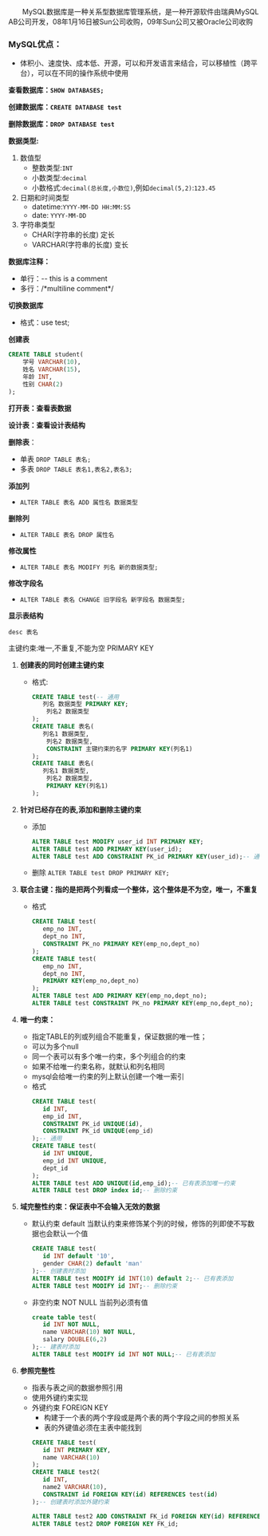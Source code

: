 　　MySQL数据库是一种关系型数据库管理系统，是一种开源软件由瑞典MySQL AB公司开发，08年1月16日被Sun公司收购，09年Sun公司又被Oracle公司收购

### MySQL优点：

- 体积小、速度快、成本低、开源，可以和开发语言来结合，可以移植性（跨平台），可以在不同的操作系统中使用

**查看数据库：`SHOW DATABASES;`**

**创建数据库：`CREATE DATABASE test`**

**删除数据库：`DROP DATABASE test`**

**数据类型:**

1. 数值型
   - 整数类型:`INT`
   - 小数类型:`decimal`
   - 小数格式:`decimal(总长度,小数位)`,例如`decimal(5,2)`:`123.45`
2. 日期和时间类型
   - datetime:`YYYY-MM-DD HH:MM:SS`
   - date: `YYYY-MM-DD`
3. 字符串类型
   - CHAR(字符串的长度)  定长
   - VARCHAR(字符串的长度)  变长

**数据库注释：**

- 单行：-- this is a comment
- 多行：/*multiline comment\*/

**切换数据库**

- 格式：use test;

**创建表**

```sql
CREATE TABLE student(
	学号 VARCHAR(10),
    姓名 VARCHAR(15),
    年龄 INT,
    性别 CHAR(2)
);
```

**打开表：查看表数据**

**设计表：查看设计表结构**

**删除表**：

- 单表  `DROP TABLE 表名;`
- 多表  `DROP TABLE 表名1,表名2,表名3;`

**添加列**

- `ALTER TABLE 表名 ADD 属性名 数据类型`

**删除列**

- `ALTER TABLE 表名 DROP 属性名`

**修改属性**

- `ALTER TABLE 表名 MODIFY 列名 新的数据类型;`

**修改字段名**

- `ALTER TABLE 表名 CHANGE 旧字段名 新字段名 数据类型;`

**显示表结构**

`desc 表名`

主键约束:唯一,不重复,不能为空 PRIMARY KEY

1. **创建表的同时创建主键约束**

   - 格式:

     ```sql
     CREATE TABLE test(-- 通用
     	列名 数据类型 PRIMARY KEY;
         列名2 数据类型
     );
     CREATE TABLE 表名(
     	列名1 数据类型,
         列名2 数据类型,
         CONSTRAINT 主键约束的名字 PRIMARY KEY(列名1)
     );
     CREATE TABLE 表名(
     	列名1 数据类型,
         列名2 数据类型,
         PRIMARY KEY(列名1)
     );
     ```
   
2. **针对已经存在的表,添加和删除主键约束**
   - 添加
      ```sql
      ALTER TABLE test MODIFY user_id INT PRIMARY KEY;
      ALTER TABLE test ADD PRIMARY KEY(user_id);
      ALTER TABLE test ADD CONSTRAINT PK_id PRIMARY KEY(user_id);-- 通用
      ```
      
   - 删除
      `ALTER TABLE test DROP PRIMARY KEY;`
   
3. **联合主键：指的是把两个列看成一个整体，这个整体是不为空，唯一，不重复**

   - 格式
     ```sql
     CREATE TABLE test(
        emp_no INT,
        dept_no INT,
        CONSTRAINT PK_no PRIMARY KEY(emp_no,dept_no)
     );
     CREATE TABLE test(
        emp_no INT,
        dept_no INT,
        PRIMARY KEY(emp_no,dept_no)
     );
     ALTER TABLE test ADD PRIMARY KEY(emp_no,dept_no);
     ALTER TABLE test CONSTRAINT PK_no PRIMARY KEY(emp_no,dept_no);
     ```
4. **唯一约束：**
   - 指定TABLE的列或列组合不能重复，保证数据的唯一性；
   - 可以为多个null
   - 同一个表可以有多个唯一约束，多个列组合的约束
   - 如果不给唯一约束名称，就默认和列名相同
   - mysql会给唯一约束的列上默认创建一个唯一索引
   - 格式
      ```sql
      CREATE TABLE test(
         id INT,
         emp_id INT,
         CONSTRAINT PK_id UNIQUE(id),
         CONSTRAINT PK_id UNIQUE(emp_id)
      );-- 通用
      CREATE TABLE test(
         id INT UNIQUE,
         emp_id INT UNIQUE,
         dept_id
      );
      ALTER TABLE test ADD UNIQUE(id,emp_id);-- 已有表添加唯一约束
      ALTER TABLE test DROP index id;-- 删除约束
      ```
5. **域完整性约束：保证表中不会输入无效的数据**
   - 默认约束  default 当默认约束来修饰某个列的时候，修饰的列即使不写数据也会默认一个值
      ```sql
      CREATE TABLE test(
         id INT default '10',
         gender CHAR(2) default 'man'
      );-- 创建表时添加
      ALTER TABLE test MODIFY id INT(10) default 2;-- 已有表添加
      ALTER TABLE test MODIFY id INT;-- 删除约束
      ```
   - 非空约束  NOT NULL 当前列必须有值
       ```sql
       create table test(
          id INT NOT NULL,
          name VARCHAR(10) NOT NULL,
          salary DOUBLE(6,2)
       );-- 建表时添加
       ALTER TABLE test MODIFY id INT NOT NULL;-- 已有表添加
       ```
6. **参照完整性**
   - 指表与表之间的数据参照引用
   - 使用外键约束实现
   - 外键约束 FOREIGN KEY
      - 构建于一个表的两个字段或是两个表的两个字段之间的参照关系
      - 表的外键值必须在主表中能找到
      ```sql
      CREATE TABLE test(
         id INT PRIMARY KEY,
         name VARCHAR(10)
      );
      CREATE TABLE test2(
         id INT,
         name2 VARCHAR(10),
         CONSTRAINT id FOREIGN KEY(id) REFERENCES test(id)
      );-- 创建表时添加外键约束
      
      ALTER TABLE test2 ADD CONSTRAINT FK_id FOREIGN KEY(id) REFERENCES test(id);-- 已有表添加外键约束
      ALTER TABLE test2 DROP FOREIGN KEY FK_id;
      ```